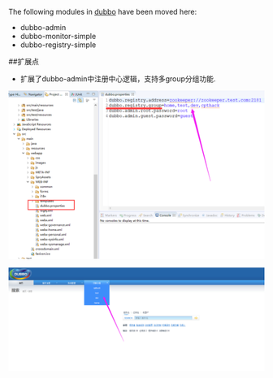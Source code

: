 The following modules in [dubbo](https://github.com/alibaba/dubbo) have been moved here:

* dubbo-admin
* dubbo-monitor-simple
* dubbo-registry-simple

##扩展点

* 扩展了dubbo-admin中注册中心逻辑，支持多group分组功能.

![配置文件示例图](https://github.com/cpthack/dubbo-ops/blob/master/README/dubbo-admin-pic02.png)

![展示效果图](https://github.com/cpthack/dubbo-ops/blob/master/README/dubbo-admin-pic01.png)
